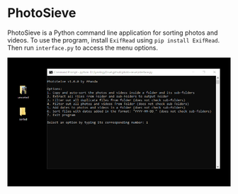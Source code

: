 # PhotoSieve
PhotoSieve is a Python command line application for sorting photos and videos.
To use the program, install `ExifRead` using `pip install ExifRead`. Then run
`interface.py` to access the menu options.

![PhotoSieve Demo GIF](demo.gif)
